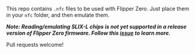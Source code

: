 
This repo contains `.nfc` files to be used with Flipper Zero. Just place them in your `nfc` folder, and then emulate them.

***Note: Reading/emulating SLIX-L chips is not yet supported in a release version of Flipper Zero firmware. Follow this [issue](https://github.com/flipperdevices/flipperzero-firmware/issues/3328) to learn more.***

Pull requests welcome!